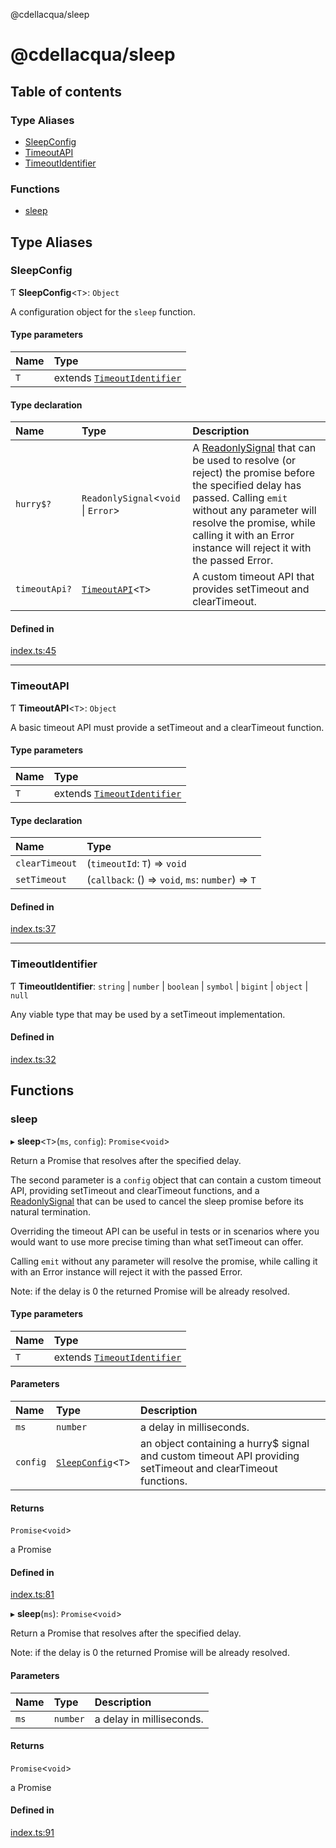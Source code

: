 @cdellacqua/sleep

# @cdellacqua/sleep

## Table of contents

### Type Aliases

- [SleepConfig](README.md#sleepconfig)
- [TimeoutAPI](README.md#timeoutapi)
- [TimeoutIdentifier](README.md#timeoutidentifier)

### Functions

- [sleep](README.md#sleep)

## Type Aliases

### SleepConfig

Ƭ **SleepConfig**<`T`\>: `Object`

A configuration object for the `sleep` function.

#### Type parameters

| Name | Type |
| :------ | :------ |
| `T` | extends [`TimeoutIdentifier`](README.md#timeoutidentifier) |

#### Type declaration

| Name | Type | Description |
| :------ | :------ | :------ |
| `hurry$?` | `ReadonlySignal`<`void` \| `Error`\> | A [ReadonlySignal](https://www.npmjs.com/package/@cdellacqua/signals) that can be used to resolve (or reject) the promise before the specified delay has passed.  Calling `emit` without any parameter will resolve the promise, while calling it with an Error instance will reject it with the passed Error. |
| `timeoutApi?` | [`TimeoutAPI`](README.md#timeoutapi)<`T`\> | A custom timeout API that provides setTimeout and clearTimeout. |

#### Defined in

[index.ts:45](https://github.com/cdellacqua/sleep.js/blob/main/src/lib/index.ts#L45)

___

### TimeoutAPI

Ƭ **TimeoutAPI**<`T`\>: `Object`

A basic timeout API must provide a setTimeout and a clearTimeout function.

#### Type parameters

| Name | Type |
| :------ | :------ |
| `T` | extends [`TimeoutIdentifier`](README.md#timeoutidentifier) |

#### Type declaration

| Name | Type |
| :------ | :------ |
| `clearTimeout` | (`timeoutId`: `T`) => `void` |
| `setTimeout` | (`callback`: () => `void`, `ms`: `number`) => `T` |

#### Defined in

[index.ts:37](https://github.com/cdellacqua/sleep.js/blob/main/src/lib/index.ts#L37)

___

### TimeoutIdentifier

Ƭ **TimeoutIdentifier**: `string` \| `number` \| `boolean` \| `symbol` \| `bigint` \| `object` \| ``null``

Any viable type that may be used by a setTimeout implementation.

#### Defined in

[index.ts:32](https://github.com/cdellacqua/sleep.js/blob/main/src/lib/index.ts#L32)

## Functions

### sleep

▸ **sleep**<`T`\>(`ms`, `config`): `Promise`<`void`\>

Return a Promise that resolves after the specified delay.

The second parameter is a `config` object that can contain a custom timeout API,
providing setTimeout and clearTimeout functions,
and a [ReadonlySignal](https://www.npmjs.com/package/@cdellacqua/signals) that can be used
to cancel the sleep promise before its natural termination.

Overriding the timeout API can be useful in tests or in scenarios where you would want
to use more precise timing than what setTimeout can offer.

Calling `emit` without any parameter will resolve the promise, while
calling it with an Error instance will reject it with the passed Error.

Note: if the delay is 0 the returned Promise will be already resolved.

#### Type parameters

| Name | Type |
| :------ | :------ |
| `T` | extends [`TimeoutIdentifier`](README.md#timeoutidentifier) |

#### Parameters

| Name | Type | Description |
| :------ | :------ | :------ |
| `ms` | `number` | a delay in milliseconds. |
| `config` | [`SleepConfig`](README.md#sleepconfig)<`T`\> | an object containing a hurry$ signal and custom timeout API providing setTimeout and clearTimeout functions. |

#### Returns

`Promise`<`void`\>

a Promise

#### Defined in

[index.ts:81](https://github.com/cdellacqua/sleep.js/blob/main/src/lib/index.ts#L81)

▸ **sleep**(`ms`): `Promise`<`void`\>

Return a Promise that resolves after the specified delay.

Note: if the delay is 0 the returned Promise will be already resolved.

#### Parameters

| Name | Type | Description |
| :------ | :------ | :------ |
| `ms` | `number` | a delay in milliseconds. |

#### Returns

`Promise`<`void`\>

a Promise

#### Defined in

[index.ts:91](https://github.com/cdellacqua/sleep.js/blob/main/src/lib/index.ts#L91)
